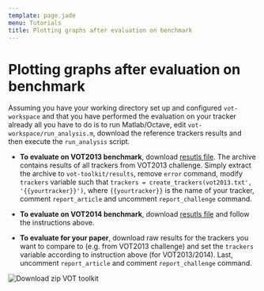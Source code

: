 ```yaml
---
template: page.jade
menu: Tutorials
title: Plotting graphs after evaluation on benchmark
---
```


# Plotting graphs after evaluation on benchmark

Assuming you have your working directory set up and configured `vot-workspace` and that you have performed the evaluation on your tracker already all you have to do is to run Matlab/Octave, edit `vot-workspace/run_analysis.m`, download the reference trackers results and then execute the `run_analysis` script.

 * **To evaluate on VOT2013 benchmark**, download [resutls file](http://box.vicos.si/vot/vot2013_results.zip). The archive contains results
of all trackers from VOT2013 challenge. Simply extract the archive to `vot-toolkit/results`, remove `error` command, modify `trackers` variable such that
`trackers = create_trackers(vot2013.txt', '{{yourtracker}}')`, where `{{yourtracker}}` is the name of your tracker, comment `report_article` and uncomment `report_challenge` command.

 * **To evaluate on VOT2014 benchmark**, download [resutls file](http://box.vicos.si/vot/vot2014_results.zip) and follow the instructions above.

 * **To evaluate for your paper**, download raw results for the trackers you want to compare to (e.g. from VOT2013 challenge) and set the `trackers` variable according to instruction above (for VOT2013/2014). Last, uncomment `report_article` and comment `report_challenge` command.


<div class="screenshot"><img src="/howto/img/analysis/11.png" alt="Download zip VOT toolkit"/></div>

